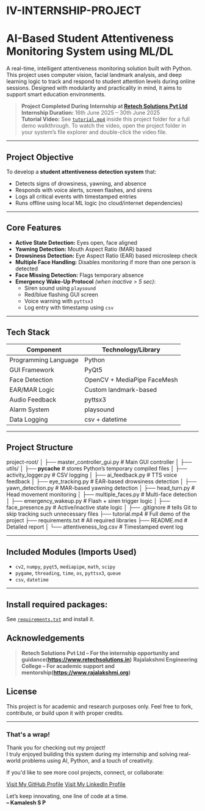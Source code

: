 # IV-INTERNSHIP-PROJECT

# AI-Based Student Attentiveness Monitoring System using ML/DL

A real-time, intelligent attentiveness monitoring solution built with Python. This project uses computer vision, facial landmark analysis, and deep learning logic to track and respond to student attention levels during online sessions. Designed with modularity and practicality in mind, it aims to support smart education environments.

> **Project Completed During Internship at [Retech Solutions Pvt Ltd](https://www.retechsolutions.in)**  
> **Internship Duration:** 16th June 2025 – 30th June 2025  
> **Tutorial Video:** See [`tutorial.mp4`](./tutorial.mp4) inside this project folder for a full demo walkthrough.
> To watch the video, open the project folder in your system’s file explorer and double-click the video file.

---

## Project Objective

To develop a **student attentiveness detection system** that:
- Detects signs of drowsiness, yawning, and absence
- Responds with voice alerts, screen flashes, and sirens
- Logs all critical events with timestamped entries
- Runs offline using local ML logic (no cloud/internet dependencies)

---

## Core Features

- **Active State Detection:** Eyes open, face aligned
- **Yawning Detection:** Mouth Aspect Ratio (MAR) based
- **Drowsiness Detection:** Eye Aspect Ratio (EAR) based microsleep check
- **Multiple Face Handling:** Disables monitoring if more than one person is detected
- **Face Missing Detection:** Flags temporary absence
- **Emergency Wake-Up Protocol** *(when inactive > 5 sec)*:
  - Siren sound using `playsound`
  - Red/blue flashing GUI screen
  - Voice warning with `pyttsx3`
  - Log entry with timestamp using `csv`

---

## Tech Stack

| Component            | Technology/Library           |
|----------------------|------------------------------|
| Programming Language | Python                       |
| GUI Framework        | PyQt5                        |
| Face Detection       | OpenCV + MediaPipe FaceMesh  |
| EAR/MAR Logic        | Custom landmark-based        |
| Audio Feedback       | pyttsx3                      |
| Alarm System         | playsound                    |
| Data Logging         | csv + datetime               |

---

## Project Structure

project-root/
│
├── master_controller_gui.py # Main GUI controller
│
├── utils/
│ ├── __pycache__ # stores Python’s temporary compiled files
│ ├── activity_logger.py # CSV logging
│ ├── ai_feedback.py # TTS voice feedback
│ ├── eye_tracking.py # EAR-based drowsiness detection
│ ├── yawn_detection.py # MAR-based yawning detection
│ ├── head_turn.py # Head movement monitoring
│ ├── multiple_faces.py # Multi-face detection
│ ├── emergency_wakeup.py # Flash + siren trigger logic
│ ├── face_presence.py # Active/inactive state logic
│
├── .gitignore # tells Git to skip tracking such unnecessary files
├── tutorial.mp4 # Full demo of the project
├── requirements.txt # All required libraries
├── README.md # Detailed report
│
└── attentiveness_log.csv # Timestamped event log

---

## Included Modules (Imports Used)

- `cv2`, `numpy`, `pyqt5`, `mediapipe`, `math`, `scipy`
- `pygame`, `threading`, `time`, `os`, `pyttsx3`, `queue`
- `csv`, `datetime`

---

## Install required packages:

See [`requirements.txt`](./requirements.txt) and install it.

## Acknowledgements
> **Retech Solutions Pvt Ltd – For the internship opportunity and guidance(https://www.retechsolutions.in)**
> **Rajalakshmi Engineering College – For academic support and mentorship(https://www.rajalakshmi.org)**

## License

This project is for academic and research purposes only. Feel free to fork, contribute, or build upon it with proper credits.

---

### That's a wrap!

Thank you for checking out my project!  
I truly enjoyed building this system during my internship and solving real-world problems using AI, Python, and a touch of creativity.

If you'd like to see more cool projects, connect, or collaborate:

[Visit My GitHub Profile](https://github.com/KamaleshSP)
[Visit My LinkedIn Profile](https://www.linkedin.com/in/kamalesh-sp)

Let’s keep innovating, one line of code at a time.  
**– Kamalesh S P**
